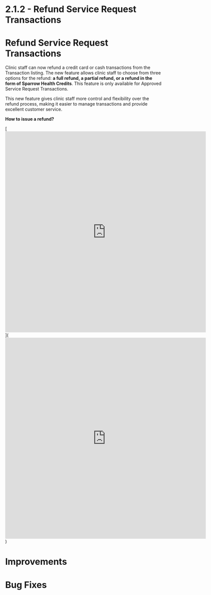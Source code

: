 # 2.1.2 - Refund Service Request Transactions

Refund Service Request Transactions
===================================

Clinic staff can now refund a credit card or cash transactions from the Transaction listing. The new feature allows clinic staff to choose from three options for the refund: **a full refund, a partial refund, or a refund in the form of Sparrow Health Credits**. This feature is only available for Approved Service Request Transactions.

  

This new feature gives clinic staff more control and flexibility over the refund process, making it easier to manage transactions and provide excellent customer service.

  

**How to issue a refund?**

[<iframe src="https://scribehow.com/embed/Refund\_a\_Service\_Request\_Transaction\_\_uk2Nv-pNQ3-hwu-nj5nxWg" width="640" height="640" allowfullscreen frameborder="0"></iframe>](<iframe src="https://scribehow.com/embed/Refund_a_Service_Request_Transaction__uk2Nv-pNQ3-hwu-nj5nxWg" width="640" height="640" allowfullscreen frameborder="0"></iframe>)

  

Improvements
============

  

Bug Fixes
=========
